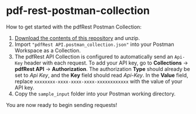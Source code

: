 # pdf-rest-postman-collection

How to get started with the pdfRest Postman Collection:

1. [Download the contents of this repository](https://github.com/datalogics-cgreen/pdf-rest-postman-collection/archive/refs/heads/add-collection.zip) and unzip.
2. Import `"pdfRest API.postman_collection.json"` into your Postman Workspace as a Collection.
3. The pdfRest API Collection is configured to automatically send an `Api-Key` header with each request. To add your API key, go to **Collections** -> **pdfRest API** -> **Authorization**. The authorization **Type** should already be set to *Api Key*, and the **Key** field should read *Api-Key*. In the **Value** field, replace `xxxxxxxx-xxxx-xxxx-xxxx-xxxxxxxxxxxx` with the value of your API key.
4. Copy the `sample_input` folder into your Postman working directory.

You are now ready to begin sending requests!
